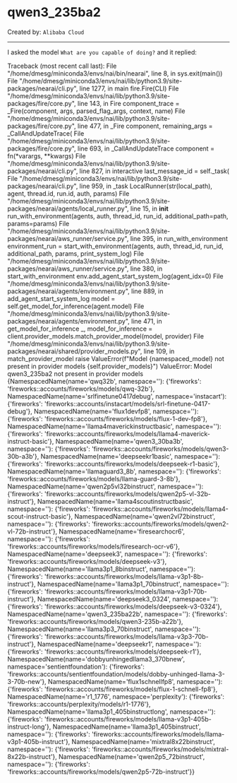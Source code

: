 # qwen3_235ba2

Created by: `Alibaba Cloud`

---
I asked the model `What are you capable of doing?` and it replied:

Traceback (most recent call last):
  File "/home/dmesg/miniconda3/envs/nai/bin/nearai", line 8, in <module>
    sys.exit(main())
  File "/home/dmesg/miniconda3/envs/nai/lib/python3.9/site-packages/nearai/cli.py", line 1277, in main
    fire.Fire(CLI)
  File "/home/dmesg/miniconda3/envs/nai/lib/python3.9/site-packages/fire/core.py", line 143, in Fire
    component_trace = _Fire(component, args, parsed_flag_args, context, name)
  File "/home/dmesg/miniconda3/envs/nai/lib/python3.9/site-packages/fire/core.py", line 477, in _Fire
    component, remaining_args = _CallAndUpdateTrace(
  File "/home/dmesg/miniconda3/envs/nai/lib/python3.9/site-packages/fire/core.py", line 693, in _CallAndUpdateTrace
    component = fn(*varargs, **kwargs)
  File "/home/dmesg/miniconda3/envs/nai/lib/python3.9/site-packages/nearai/cli.py", line 827, in interactive
    last_message_id = self._task(
  File "/home/dmesg/miniconda3/envs/nai/lib/python3.9/site-packages/nearai/cli.py", line 959, in _task
    LocalRunner(str(local_path), agent, thread.id, run.id, auth, params)
  File "/home/dmesg/miniconda3/envs/nai/lib/python3.9/site-packages/nearai/agents/local_runner.py", line 15, in __init__
    run_with_environment(agents, auth, thread_id, run_id, additional_path=path, params=params)
  File "/home/dmesg/miniconda3/envs/nai/lib/python3.9/site-packages/nearai/aws_runner/service.py", line 395, in run_with_environment
    environment_run = start_with_environment(agents, auth, thread_id, run_id, additional_path, params, print_system_log)
  File "/home/dmesg/miniconda3/envs/nai/lib/python3.9/site-packages/nearai/aws_runner/service.py", line 380, in start_with_environment
    env.add_agent_start_system_log(agent_idx=0)
  File "/home/dmesg/miniconda3/envs/nai/lib/python3.9/site-packages/nearai/agents/environment.py", line 889, in add_agent_start_system_log
    model = self.get_model_for_inference(agent.model)
  File "/home/dmesg/miniconda3/envs/nai/lib/python3.9/site-packages/nearai/agents/environment.py", line 471, in get_model_for_inference
    _, model_for_inference = client.provider_models.match_provider_model(model, provider)
  File "/home/dmesg/miniconda3/envs/nai/lib/python3.9/site-packages/nearai/shared/provider_models.py", line 109, in match_provider_model
    raise ValueError(f"Model {namespaced_model} not present in provider models {self.provider_models}")
ValueError: Model qwen3_235ba2 not present in provider models {NamespacedName(name='qwq32b', namespace=''): {'fireworks': 'fireworks::accounts/fireworks/models/qwq-32b'}, NamespacedName(name='srlfinetune0417debug', namespace='instacart'): {'fireworks': 'fireworks::accounts/instacart/models/srl-finetune-0417-debug'}, NamespacedName(name='flux1devfp8', namespace=''): {'fireworks': 'fireworks::accounts/fireworks/models/flux-1-dev-fp8'}, NamespacedName(name='llama4maverickinstructbasic', namespace=''): {'fireworks': 'fireworks::accounts/fireworks/models/llama4-maverick-instruct-basic'}, NamespacedName(name='qwen3_30ba3b', namespace=''): {'fireworks': 'fireworks::accounts/fireworks/models/qwen3-30b-a3b'}, NamespacedName(name='deepseekr1basic', namespace=''): {'fireworks': 'fireworks::accounts/fireworks/models/deepseek-r1-basic'}, NamespacedName(name='llamaguard3_8b', namespace=''): {'fireworks': 'fireworks::accounts/fireworks/models/llama-guard-3-8b'}, NamespacedName(name='qwen2p5vl32binstruct', namespace=''): {'fireworks': 'fireworks::accounts/fireworks/models/qwen2p5-vl-32b-instruct'}, NamespacedName(name='llama4scoutinstructbasic', namespace=''): {'fireworks': 'fireworks::accounts/fireworks/models/llama4-scout-instruct-basic'}, NamespacedName(name='qwen2vl72binstruct', namespace=''): {'fireworks': 'fireworks::accounts/fireworks/models/qwen2-vl-72b-instruct'}, NamespacedName(name='firesearchocr6', namespace=''): {'fireworks': 'fireworks::accounts/fireworks/models/firesearch-ocr-v6'}, NamespacedName(name='deepseek3', namespace=''): {'fireworks': 'fireworks::accounts/fireworks/models/deepseek-v3'}, NamespacedName(name='llama3p1_8binstruct', namespace=''): {'fireworks': 'fireworks::accounts/fireworks/models/llama-v3p1-8b-instruct'}, NamespacedName(name='llama3p1_70binstruct', namespace=''): {'fireworks': 'fireworks::accounts/fireworks/models/llama-v3p1-70b-instruct'}, NamespacedName(name='deepseek3_0324', namespace=''): {'fireworks': 'fireworks::accounts/fireworks/models/deepseek-v3-0324'}, NamespacedName(name='qwen3_235ba22b', namespace=''): {'fireworks': 'fireworks::accounts/fireworks/models/qwen3-235b-a22b'}, NamespacedName(name='llama3p3_70binstruct', namespace=''): {'fireworks': 'fireworks::accounts/fireworks/models/llama-v3p3-70b-instruct'}, NamespacedName(name='deepseekr1', namespace=''): {'fireworks': 'fireworks::accounts/fireworks/models/deepseek-r1'}, NamespacedName(name='dobbyunhingedllama3_370bnew', namespace='sentientfoundation'): {'fireworks': 'fireworks::accounts/sentientfoundation/models/dobby-unhinged-llama-3-3-70b-new'}, NamespacedName(name='flux1schnellfp8', namespace=''): {'fireworks': 'fireworks::accounts/fireworks/models/flux-1-schnell-fp8'}, NamespacedName(name='r1_1776', namespace='perplexity'): {'fireworks': 'fireworks::accounts/perplexity/models/r1-1776'}, NamespacedName(name='llama3p1_405binstructlong', namespace=''): {'fireworks': 'fireworks::accounts/fireworks/models/llama-v3p1-405b-instruct-long'}, NamespacedName(name='llama3p1_405binstruct', namespace=''): {'fireworks': 'fireworks::accounts/fireworks/models/llama-v3p1-405b-instruct'}, NamespacedName(name='mixtral8x22binstruct', namespace=''): {'fireworks': 'fireworks::accounts/fireworks/models/mixtral-8x22b-instruct'}, NamespacedName(name='qwen2p5_72binstruct', namespace=''): {'fireworks': 'fireworks::accounts/fireworks/models/qwen2p5-72b-instruct'}}